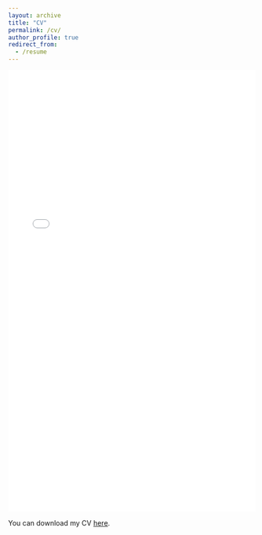 ```yaml
---
layout: archive
title: "CV"
permalink: /cv/
author_profile: true
redirect_from:
  - /resume
---
```


<iframe src="/assets/Curriculum_Vitae.pdf" width="100%" height="900" frameborder="no" border="0" marginwidth="0" marginheight="0"></iframe>

You can download my CV [here](../assets/Curriculum_Vitae.pdf).
